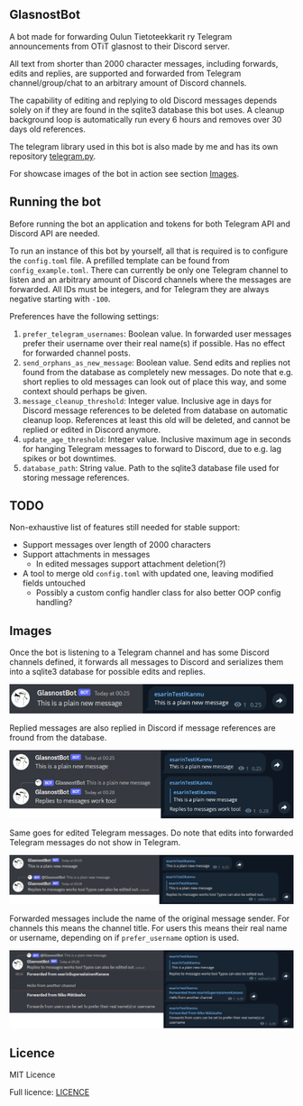 ## GlasnostBot

A bot made for forwarding Oulun Tietoteekkarit ry Telegram announcements from OTiT glasnost to their Discord server.

All text from shorter than 2000 character messages, including forwards, edits and replies, are supported and forwarded 
from Telegram channel/group/chat to an arbitrary amount of Discord channels.

The capability of editing and replying to old Discord messages depends solely on if they are found in the sqlite3 
database this bot uses. A cleanup background loop is automatically run every 6 hours and removes over 30 days old 
references.

The telegram library used in this bot is also made by me and has its own repository 
[telegram.py](https://github.com/Visperi/telegram.py).

For showcase images of the bot in action see section [Images](#Images).

## Running the bot

Before running the bot an application and tokens for both Telegram API and Discord API are needed.

To run an instance of this bot by yourself, all that is required is to configure the `config.toml` file. 
A prefilled template can be found from `config_example.toml`. There can currently be only one Telegram channel to listen and an arbitrary amount of Discord channels where the 
messages are forwarded. All IDs must be integers, and for Telegram they are always negative starting with `-100`.

Preferences have the following settings:

1. `prefer_telegram_usernames`: Boolean value. In forwarded user messages prefer their username over their real name(s)
if possible. Has no effect for forwarded channel posts.
2. `send_orphans_as_new_message`: Boolean value. Send edits and replies not found from the database as completely new 
messages. Do note that e.g. short replies to old messages can look out of place this way, and some context should 
perhaps be given.
3. `message_cleanup_threshold`: Integer value. Inclusive age in days for Discord message references to be deleted from 
database on automatic cleanup loop. References at least this old will be deleted, and cannot be replied or edited in 
Discord anymore.
4. `update_age_threshold`: Integer value. Inclusive maximum age in seconds for hanging Telegram messages to forward to 
Discord, due to e.g. lag spikes or bot downtimes.
5. `database_path`: String value. Path to the sqlite3 database file used for storing message references.

## TODO
Non-exhaustive list of features still needed for stable support:

- Support messages over length of 2000 characters
- Support attachments in messages
    - In edited messages support attachment deletion(?)
- A tool to merge old `config.toml` with updated one, leaving modified fields untouched
	- Possibly a custom config handler class for also better OOP config handling?

## Images

Once the bot is listening to a Telegram channel and has some Discord channels defined, it forwards all messages to 
Discord and serializes them into a sqlite3 database for possible edits and replies.

![Plain new message](img/plain_new.png)

Replied messages are also replied in Discord if message references are fround from the database.

![Reply message](img/reply.png)

Same goes for edited Telegram messages. Do note that edits into forwarded Telegram messages do not show in Telegram.

![Edited message](img/edit.png)

Forwarded messages include the name of the original message sender. For channels this means the channel title. 
For users this means their real name or username, depending on if `prefer_username` option is used.

![Forwarded message](img/forward.png)

## Licence

MIT Licence

Full licence: [LICENCE](LICENCE)
